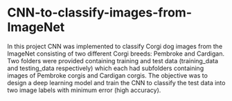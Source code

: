 # CNN-to-classify-images-from-ImageNet
In this project CNN was implemented to classify Corgi dog images from the ImageNet consisting of two different Corgi breeds: Pembroke and Cardigan. Two folders were provided containing training and test data (training_data and testing_data respectively) which each had subfolders containing images of Pembroke corgis and Cardigan corgis. The objective was to design a deep learning model and train the CNN to classify the test data into two image labels with minimum error (high accuracy).
